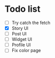 # Todo list
- [ ] Try catch the fetch
- [x] Story UI
- [ ] Post UI
- [ ] Widget UI
- [ ] Profile UI
- [ ] Fix color page 